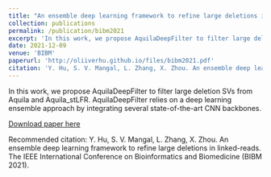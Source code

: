 ```yaml
---
title: "An ensemble deep learning framework to refine large deletions in linked-reads"
collection: publications
permalink: /publication/bibm2021
excerpt: 'In this work, we propose AquilaDeepFilter to filter large deletion SVs from Aquila and Aquila_stLFR. AquilaDeepFilter relies on a deep learning ensemble approach by integrating several state-of-the-art CNN backbones.'
date: 2021-12-09
venue: 'BIBM'
paperurl: 'http://oliiverhu.github.io/files/bibm2021.pdf'
citation: 'Y. Hu, S. V. Mangal, L. Zhang, X. Zhou. An ensemble deep learning framework to refine large deletions in linked-reads. The IEEE International Conference on Bioinformatics and Biomedicine (BIBM) (2021)'
---
```

In this work, we propose AquilaDeepFilter to filter large deletion SVs from Aquila and Aquila_stLFR. AquilaDeepFilter relies on a deep learning ensemble approach by integrating several state-of-the-art CNN backbones.

[Download paper here](http://oliiverhu.github.io/files/bibm2021.pdf)

Recommended citation: Y. Hu, S. V. Mangal, L. Zhang, X. Zhou. An ensemble deep learning framework to refine large deletions in linked-reads. The IEEE International Conference on Bioinformatics and Biomedicine (BIBM 2021).